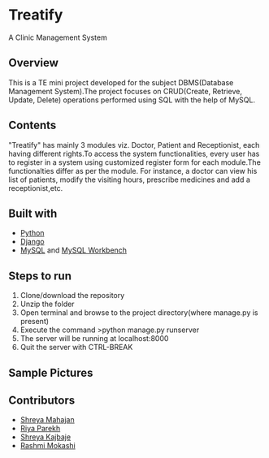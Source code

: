 # Treatify
A Clinic Management System  

## Overview
  This is a TE mini project developed for the subject DBMS(Database Management System).The project focuses on CRUD(Create, Retrieve, Update, Delete) operations performed using SQL with the help of MySQL. 
  
## Contents
  "Treatify" has mainly 3 modules viz. Doctor, Patient and Receptionist, each having different rights.To access the system functionalities, every user has to register in a system using customized register form for each module.The functionalties differ as per the module. For instance, a doctor can view his list of patients, modify the visiting hours, prescribe medicines and add a receptionist,etc. 
  
## Built with
  - [Python](https://www.python.org/downloads/)
  - [Django](https://www.djangoproject.com/download/)
  - [MySQL](https://www.mysql.com/downloads/) and [MySQL Workbench](https://dev.mysql.com/downloads/workbench/)
  
## Steps to run
1. Clone/download the repository
2. Unzip the folder
3. Open terminal and browse to the project directory(where manage.py is present)
4. Execute the command >python manage.py runserver 
5. The server will be running at localhost:8000
6. Quit the server with CTRL-BREAK

## Sample Pictures

## Contributors
* [Shreya Mahajan](https://github.com/shreyadm)
* [Riya Parekh](https://github.com/RiyaParekh)
* [Shreya Kajbaje](https://github.com/shreyakajbaje)
* [Rashmi Mokashi](https://github.com/rashmi11mokashi)
